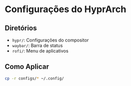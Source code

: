 # Configurações do HyprArch

## Diretórios
- `hypr/`: Configurações do compositor
- `waybar/`: Barra de status
- `rofi/`: Menu de aplicativos

## Como Aplicar
```bash
cp -r configs/* ~/.config/
```
